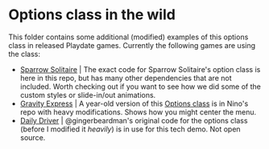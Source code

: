 # Options class in the wild
This folder contains some additional (modified) examples of this options class in released Playdate games.
Currently the following games are using the class:
- [Sparrow Solitaire](https://sparrowsolitaire.com) | The exact code for Sparrow Solitaire's option class is here in this repo, but has many other dependencies that are not included. Worth checking out if you want to see how we did some of the custom styles or slide-in/out animations.
- [Gravity Express](https://play.date/games/gravity-express/) | A year-old version of this [Options class](https://play.date/games/gravity-express/) is in Nino's repo with heavy modifications. Shows how you might center the menu.
- [Daily Driver](https://gingerbeardman.itch.io/daily-driver) | @gingerbeardman's original code for the options class (before I modified it *heavily*) is in use for this tech demo. Not open source.
